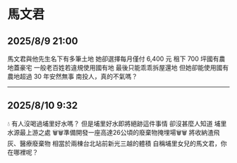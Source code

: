 # 馬文君

## 2025/8/9 21:00

馬文君與他先生名下有多筆土地
她卻選擇每月僅付 6,400 元
租下 700 坪國有農地蓋豪宅
一般老百姓若違規使用國有地
最後只能乖乖拆屋還地
但她卻能使用國有農地超過 30 年安然無事
南投人，真的不氣嗎？

---

## 2025/8/10 9:32

💧 有人沒喝過埔里好水嗎？
但是埔里好水即將絕跡這件事情
卻沒甚麼人知道
埔里水源最上游之處
🗑️🗑️準備開發一座高達26公頃的廢棄物掩埋場🗑️🗑️
將收納渣飛灰、醫療廢棄物
相當於兩棟台北站前新光三越的體積
自稱埔里女兒的馬文君，你在哪裡呢？